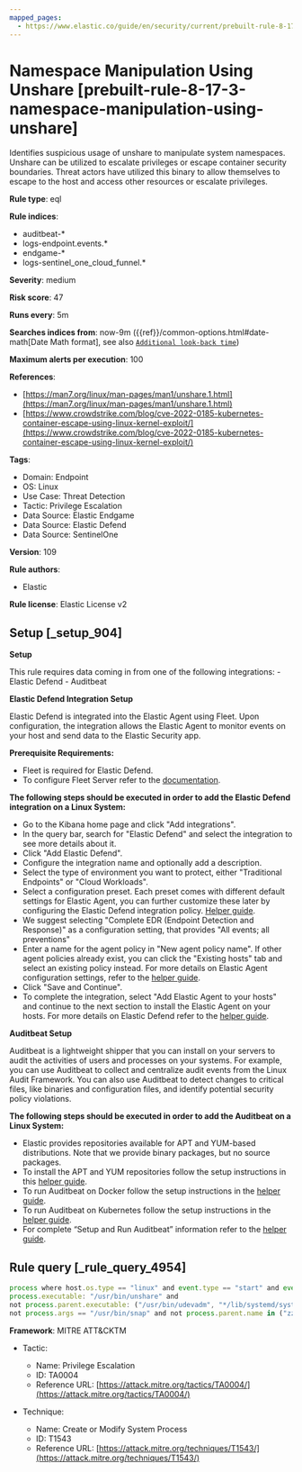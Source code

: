 ```yaml
---
mapped_pages:
  - https://www.elastic.co/guide/en/security/current/prebuilt-rule-8-17-3-namespace-manipulation-using-unshare.html
---
```


# Namespace Manipulation Using Unshare [prebuilt-rule-8-17-3-namespace-manipulation-using-unshare]

Identifies suspicious usage of unshare to manipulate system namespaces. Unshare can be utilized to escalate privileges or escape container security boundaries. Threat actors have utilized this binary to allow themselves to escape to the host and access other resources or escalate privileges.

**Rule type**: eql

**Rule indices**:

* auditbeat-*
* logs-endpoint.events.*
* endgame-*
* logs-sentinel_one_cloud_funnel.*

**Severity**: medium

**Risk score**: 47

**Runs every**: 5m

**Searches indices from**: now-9m ({{ref}}/common-options.html#date-math[Date Math format], see also [`Additional look-back time`](docs-content://solutions/security/detect-and-alert/create-detection-rule.md#rule-schedule))

**Maximum alerts per execution**: 100

**References**:

* [https://man7.org/linux/man-pages/man1/unshare.1.html](https://man7.org/linux/man-pages/man1/unshare.1.html)
* [https://www.crowdstrike.com/blog/cve-2022-0185-kubernetes-container-escape-using-linux-kernel-exploit/](https://www.crowdstrike.com/blog/cve-2022-0185-kubernetes-container-escape-using-linux-kernel-exploit/)

**Tags**:

* Domain: Endpoint
* OS: Linux
* Use Case: Threat Detection
* Tactic: Privilege Escalation
* Data Source: Elastic Endgame
* Data Source: Elastic Defend
* Data Source: SentinelOne

**Version**: 109

**Rule authors**:

* Elastic

**Rule license**: Elastic License v2

## Setup [_setup_904]

**Setup**

This rule requires data coming in from one of the following integrations: - Elastic Defend - Auditbeat

**Elastic Defend Integration Setup**

Elastic Defend is integrated into the Elastic Agent using Fleet. Upon configuration, the integration allows the Elastic Agent to monitor events on your host and send data to the Elastic Security app.

**Prerequisite Requirements:**

* Fleet is required for Elastic Defend.
* To configure Fleet Server refer to the [documentation](docs-content://reference/ingestion-tools/fleet/fleet-server.md).

**The following steps should be executed in order to add the Elastic Defend integration on a Linux System:**

* Go to the Kibana home page and click "Add integrations".
* In the query bar, search for "Elastic Defend" and select the integration to see more details about it.
* Click "Add Elastic Defend".
* Configure the integration name and optionally add a description.
* Select the type of environment you want to protect, either "Traditional Endpoints" or "Cloud Workloads".
* Select a configuration preset. Each preset comes with different default settings for Elastic Agent, you can further customize these later by configuring the Elastic Defend integration policy. [Helper guide](docs-content://solutions/security/configure-elastic-defend/configure-an-integration-policy-for-elastic-defend.md).
* We suggest selecting "Complete EDR (Endpoint Detection and Response)" as a configuration setting, that provides "All events; all preventions"
* Enter a name for the agent policy in "New agent policy name". If other agent policies already exist, you can click the "Existing hosts" tab and select an existing policy instead. For more details on Elastic Agent configuration settings, refer to the [helper guide](docs-content://reference/ingestion-tools/fleet/agent-policy.md).
* Click "Save and Continue".
* To complete the integration, select "Add Elastic Agent to your hosts" and continue to the next section to install the Elastic Agent on your hosts. For more details on Elastic Defend refer to the [helper guide](docs-content://solutions/security/configure-elastic-defend/install-elastic-defend.md).

**Auditbeat Setup**

Auditbeat is a lightweight shipper that you can install on your servers to audit the activities of users and processes on your systems. For example, you can use Auditbeat to collect and centralize audit events from the Linux Audit Framework. You can also use Auditbeat to detect changes to critical files, like binaries and configuration files, and identify potential security policy violations.

**The following steps should be executed in order to add the Auditbeat on a Linux System:**

* Elastic provides repositories available for APT and YUM-based distributions. Note that we provide binary packages, but no source packages.
* To install the APT and YUM repositories follow the setup instructions in this [helper guide](beats://reference/auditbeat/setup-repositories.md).
* To run Auditbeat on Docker follow the setup instructions in the [helper guide](beats://reference/auditbeat/running-on-docker.md).
* To run Auditbeat on Kubernetes follow the setup instructions in the [helper guide](beats://reference/auditbeat/running-on-kubernetes.md).
* For complete “Setup and Run Auditbeat” information refer to the [helper guide](beats://reference/auditbeat/setting-up-running.md).


## Rule query [_rule_query_4954]

```js
process where host.os.type == "linux" and event.type == "start" and event.action : ("exec", "exec_event", "start") and
process.executable: "/usr/bin/unshare" and
not process.parent.executable: ("/usr/bin/udevadm", "*/lib/systemd/systemd-udevd", "/usr/bin/unshare") and
not process.args == "/usr/bin/snap" and not process.parent.name in ("zz-proxmox-boot", "java")
```

**Framework**: MITRE ATT&CKTM

* Tactic:

    * Name: Privilege Escalation
    * ID: TA0004
    * Reference URL: [https://attack.mitre.org/tactics/TA0004/](https://attack.mitre.org/tactics/TA0004/)

* Technique:

    * Name: Create or Modify System Process
    * ID: T1543
    * Reference URL: [https://attack.mitre.org/techniques/T1543/](https://attack.mitre.org/techniques/T1543/)



